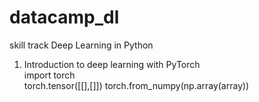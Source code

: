 # datacamp_dl
skill track  Deep Learning in Python   
1. Introduction to deep learning with PyTorch  
import torch  
torch.tensor([[],[]])
torch.from_numpy(np.array(array))
